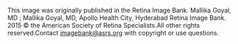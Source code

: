 This image was originally published in the Retina Image Bank. Mallika Goyal, MD ; Mallika Goyal, MD, Apollo Health City, Hyderabad Retina Image Bank. 2015 © the American Society of Retina Specialists.All other rights reserved.Contact imagebank@asrs.org with copyright or use questions.